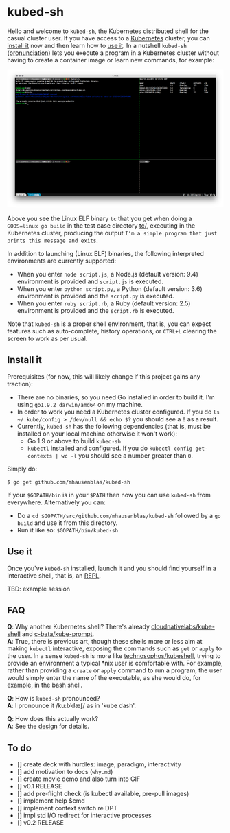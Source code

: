 # kubed-sh

Hello and welcome to `kubed-sh`, the Kubernetes distributed shell for the casual cluster user.
If you have access to a [Kubernetes](https://kubernetes.io/) cluster, you can [install it](#install-it) now
and then learn how to [use it](#use-it). In a nutshell `kubed-sh` ([pronunciation](#faq)) lets you execute
a program in a Kubernetes cluster without having to create a container image or learn new commands, for example:

![Launching a simple binary in a Kubernetes cluster](img/launch-bin.png)

Above you see the Linux ELF binary `tc` that you get when doing a `GOOS=linux go build` in the test case directory [tc/](tc/),
executing in the Kubernetes cluster, producing the output `I'm a simple program that just prints this message and exits`.

In addition to launching (Linux ELF) binaries, the following interpreted environments are currently supported:

- When you enter `node script.js`, a Node.js (default version: 9.4) environment is provided and `script.js` is executed.
- When you enter `python script.py`, a Python (default version: 3.6) environment is provided and the `script.py` is executed.
- When you enter `ruby script.rb`, a Ruby (default version: 2.5) environment is provided and the `script.rb` is executed.

Note that `kubed-sh` is a proper shell environment, that is, you can expect features such as auto-complete, history operations,
or `CTRL+L` clearing the screen to work as per usual.


## Install it

Prerequisites (for now, this will likely change if this project gains any traction):

- There are no binaries, so you need Go installed in order to build it. I'm using `go1.9.2 darwin/amd64` on my machine.
- In order to work you need a Kubernetes cluster configured. If you do `ls ~/.kube/config > /dev/null && echo $?` you should see a `0` as a result.
- Currently, `kubed-sh` has the following dependencies (that is, must be installed on your local machine otherwise it won't work):
  - Go 1.9 or above to build `kubed-sh`
  - `kubectl` installed and configured. If you do `kubectl config get-contexts | wc -l` you should see a number greater than `0`.


Simply do:

```
$ go get github.com/mhausenblas/kubed-sh
```

If your `$GOPATH/bin` is in your `$PATH` then now you can use `kubed-sh` from everywhere. Alternatively you can:

- Do a `cd $GOPATH/src/github.com/mhausenblas/kubed-sh` followed by a `go build` and use it from this directory.
- Run it like so: `$GOPATH/bin/kubed-sh`

## Use it

Once you've `kubed-sh` installed, launch it and you should find yourself in a interactive shell, that is, an [REPL](https://en.wikipedia.org/wiki/Read%E2%80%93eval%E2%80%93print_loop).

TBD: example session

## FAQ

**Q**: Why another Kubernetes shell? There's already [cloudnativelabs/kube-shell](https://github.com/cloudnativelabs/kube-shell) and [c-bata/kube-prompt](https://github.com/c-bata/kube-prompt). <br>
**A**: True, there is previous art, though these shells more or less aim at making `kubectl` interactive, exposing the commands such as `get` or `apply` to the user.
In a sense `kubed-sh` is more like [technosophos/kubeshell](https://github.com/technosophos/kubeshell), trying to provide an environment a typical *nix user is comfortable with.
For example, rather than providing a `create` or `apply` command to run a program, the user would simply enter the name of the executable, as she would do, for example, in the bash shell.

**Q**: How is `kubed-sh` pronounced? <br>
**A**: I pronounce it /ku:bˈdæʃ/ as in 'kube dash'.

**Q**: How does this actually work? <br>
**A**: See the [design](design.md) for details.

## To do

- [] create deck with  hurdles: image, paradigm, interactivity
- [] add motivation to docs (`why.md`)
- [] create movie demo and also turn into GIF
- [] v0.1 RELEASE
- [] add pre-flight check (is kubectl available, pre-pull images)
- [] implement help $cmd
- [] implement context switch re DPT
- [] impl std I/O redirect for interactive processes
- [] v0.2 RELEASE
